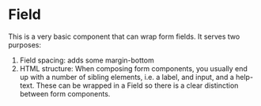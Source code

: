 # Field

This is a very basic component that can wrap form fields. It serves two purposes:

1. Field spacing: adds some margin-bottom
1. HTML structure: When composing form components, you usually end up with a number of sibling elements, i.e. a label, and input, and a help-text. These can be wrapped in a Field so there is a clear distinction between form components.
